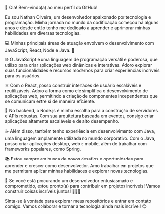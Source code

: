 👋 Olá! Bem-vindo(a) ao meu perfil do GitHub!

Eu sou Nathan Oliveira, um desenvolvedor apaixonado por tecnologia e programação. Minha jornada no mundo da codificação começou há alguns anos e desde então tenho me dedicado a aprender e aprimorar minhas habilidades em diversas tecnologias.

💻 Minhas principais áreas de atuação envolvem o desenvolvimento com JavaScript, React, Node e Java. 💪

🌐 O JavaScript é uma linguagem de programação versátil e poderosa, que utilizo para criar aplicações web dinâmicas e interativas. Adoro explorar suas funcionalidades e recursos modernos para criar experiências incríveis para os usuários.

⚛️ Com o React, posso construir interfaces de usuário escaláveis e reutilizáveis. Adoro a forma como ele simplifica o desenvolvimento de aplicações web, permitindo a criação de componentes independentes que se comunicam entre si de maneira eficiente.

🔧 No backend, o Node.js é minha escolha para a construção de servidores e APIs robustas. Com sua arquitetura baseada em eventos, consigo criar aplicações altamente escaláveis e de alto desempenho.

☕ Além disso, também tenho experiência em desenvolvimento com Java, uma linguagem amplamente utilizada no mundo corporativo. Com o Java, posso criar aplicações desktop, web e mobile, além de trabalhar com frameworks populares, como Spring.

📚 Estou sempre em busca de novos desafios e oportunidades para aprender e crescer como desenvolvedor. Amo trabalhar em projetos que me permitam aplicar minhas habilidades e explorar novas tecnologias.

🌟 Se você está procurando um desenvolvedor entusiasmado e comprometido, estou pronto(a) para contribuir em projetos incríveis! Vamos construir coisas incríveis juntos! 👨‍💻🚀

Sinta-se à vontade para explorar meus repositórios e entrar em contato comigo. Vamos colaborar e tornar a tecnologia ainda mais incrível! 😊
